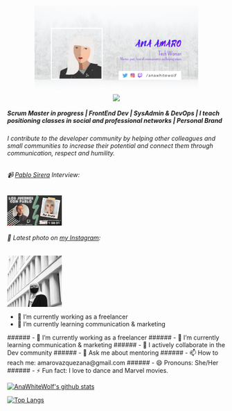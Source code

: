 <div align="center">
  <img src="/anaamaro.png" align="center" width="75%" />
</div>

<div align="center">
  <img src="https://rishavanand.github.io/static/images/greetings.gif" align="center" width="40%" />
</div>

##### Scrum Master in progress | FrontEnd Dev | SysAdmin & DevOps | I teach positioning classes in social and professional networks | Personal Brand
###### I contribute to the developer community by helping other colleagues and small communities to increase their potential and connect them through communication, respect and humility.

###### 📹 [Pablo Sirera](https://pablosirera.com/) Interview:

<div align="left">
  <a href="https://youtu.be/nHiXSuxHqpI" target="blank">
    <img src="/entrevistapablo.png" align="center" width="25%" />
  </a>
</div>

###### 📸 Latest photo on [my Instagram](https://instagram.com/anawhitewolf):

<div align="left">
  <img src="/oneday.png" align="center" width="25%" />
</div>

<div align="left">
  <ul>
    <li><span font-size:10>🔭 I’m currently working as a freelancer</span></li>
    <li><span font-size:10>🌱 I’m currently learning communication & marketing</span></li>
 </ul>
</div>
###### - 🔭 I’m currently working as a freelancer
###### - 🌱 I’m currently learning communication & marketing
###### - 👯 I actively collaborate in the Dev community
###### - 💬 Ask me about mentoring
###### - 📫 How to reach me: amarovazquezana@gmail.com
###### - 😄 Pronouns: She/Her
###### - ⚡ Fun fact: I love to dance and Marvel movies.

[![AnaWhiteWolf's github stats](https://github-readme-stats.vercel.app/api?username=AnaAmaro&show_icons=true&theme=vue)](https://github.com/AnaAmaro/github-readme-stats)

[![Top Langs](https://github-readme-stats.vercel.app/api/top-langs/?username=AnaAmaro&layout=compact&theme=vue)](https://github.com/AnaAmaro/github-readme-stats)
